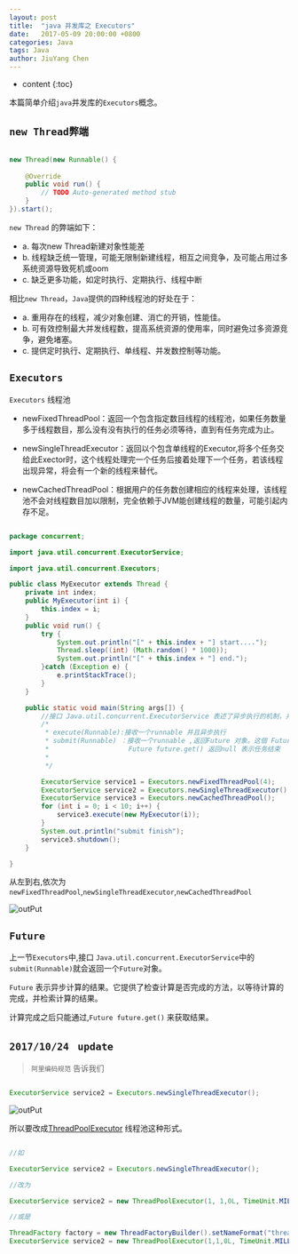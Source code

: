 ```yaml
---
layout: post
title:  "java 并发库之 Executors"
date:   2017-05-09 20:00:00 +0800
categories: Java 
tags: Java
author: JiuYang Chen
---
```




* content
{:toc}





本篇简单介绍`java`并发库的`Executors`概念。

## `new Thread弊端`

```java

new Thread(new Runnable() {
 
	@Override
	public void run() {
		// TODO Auto-generated method stub
	}
}).start();

```

`new Thread` 的弊端如下：

* a. 每次new Thread新建对象性能差
* b. 线程缺乏统一管理，可能无限制新建线程，相互之间竞争，及可能占用过多系统资源导致死机或oom
* c. 缺乏更多功能，如定时执行、定期执行、线程中断

相比`new Thread`，`Java`提供的四种线程池的好处在于：

* a. 重用存在的线程，减少对象创建、消亡的开销，性能佳。
* b. 可有效控制最大并发线程数，提高系统资源的使用率，同时避免过多资源竞争，避免堵塞。
* c. 提供定时执行、定期执行、单线程、并发数控制等功能。

## `Executors`

`Executors` 线程池

* newFixedThreadPool：返回一个包含指定数目线程的线程池，如果任务数量多于线程数目，那么没有没有执行的任务必须等待，直到有任务完成为止。

* newSingleThreadExecutor：返回以个包含单线程的Executor,将多个任务交给此Exector时，这个线程处理完一个任务后接着处理下一个任务，若该线程出现异常，将会有一个新的线程来替代。

* newCachedThreadPool：根据用户的任务数创建相应的线程来处理，该线程池不会对线程数目加以限制，完全依赖于JVM能创建线程的数量，可能引起内存不足。

```java

package concurrent;

import java.util.concurrent.ExecutorService;

import java.util.concurrent.Executors;

public class MyExecutor extends Thread {
	private int index;
	public MyExecutor(int i) {
		this.index = i;
	}
	public void run() {
		try {
			System.out.println("[" + this.index + "] start....");
			Thread.sleep((int) (Math.random() * 1000));
			System.out.println("[" + this.index + "] end.");
		}catch (Exception e) {
			e.printStackTrace();
		}
	}

	public static void main(String args[]) {
		//接口 Java.util.concurrent.ExecutorService 表述了异步执行的机制，并且可以让任务在后台执行。
		/*
		 * execute(Runnable):接收一个runnable 并且异步执行
		 * submit(Runnable) ：接收一个runnable ,返回Future 对象。这個 Future 对象可以用于判断 Runnable 是否结束执行
		 *                    Future future.get() 返回null 表示任务结束 
		 * 
		 */

		ExecutorService service1 = Executors.newFixedThreadPool(4);
		ExecutorService service2 = Executors.newSingleThreadExecutor();  
		ExecutorService service3 = Executors.newCachedThreadPool();  
		for (int i = 0; i < 10; i++) {
			service3.execute(new MyExecutor(i));
		}
		System.out.println("submit finish");
		service3.shutdown();
	}

}


```

从左到右,依次为 `newFixedThreadPool`,`newSingleThreadExecutor`,`newCachedThreadPool`

![outPut](http://wx1.sinaimg.cn/mw690/c584f169gy1fibeu3n1kqj209f0a4aa3.jpg)


## `Future`

上一节`Executors`中,接口 `Java.util.concurrent.ExecutorService`中的`submit(Runnable)`就会返回一个`Future`对象。

`Future` 表示异步计算的结果。它提供了检查计算是否完成的方法，以等待计算的完成，并检索计算的结果。

计算完成之后只能通过,`Future future.get()` 来获取结果。


## `2017/10/24 ` `update`

> `阿里编码规范` 告诉我们

```java

ExecutorService service2 = Executors.newSingleThreadExecutor();  

```

![outPut](http://wx4.sinaimg.cn/mw690/c584f169ly1fkt4ee84cyj20n20px0uq.jpg)


所以要改成[ThreadPoolExecutor](https://chenjy1225.github.io/2017/08/23/java-ThreadPoolExecutor/) 线程池这种形式。

```java

//如

ExecutorService service2 = Executors.newSingleThreadExecutor();  

//改为

ExecutorService service2 = new ThreadPoolExecutor(1, 1,0L, TimeUnit.MILLISECONDS,new LinkedBlockingQueue<Runnable>()));  

//或是

ThreadFactory factory = new ThreadFactoryBuilder().setNameFormat("thread-pool-%d").build();
ExecutorService service2 = new ThreadPoolExecutor(1,1,0L, TimeUnit.MILLISECONDS,new LinkedBlockingDeque<Runnable>(),factory);

```











